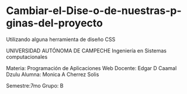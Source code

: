 # Cambiar-el-Dise-o-de-nuestras-p-ginas-del-proyecto
Utilizando alguna herramienta de diseño CSS


UNIVERSIDAD AUTÓNOMA DE CAMPECHE
Ingeniería en Sistemas computacionales

Materia: Programación de Aplicaciones Web
Docente: Edgar D Caamal Dzulu
Alumna: Monica A Cherrez Solis

Semestre:7mo  Grupo: B
